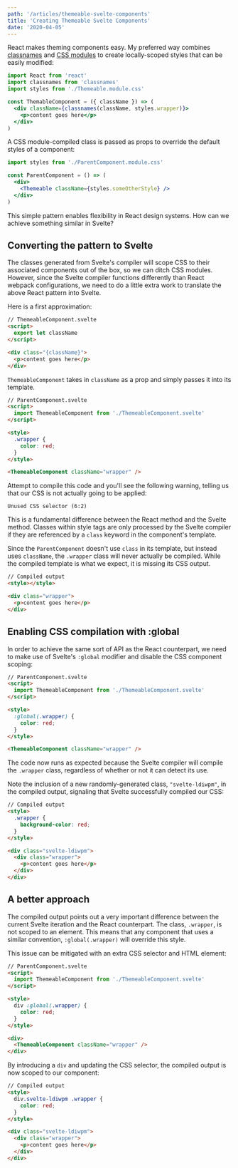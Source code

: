 ```yaml
---
path: '/articles/themeable-svelte-components'
title: 'Creating Themeable Svelte Components'
date: '2020-04-05'
---
```


React makes theming components easy. My preferred way combines
[classnames](https://github.com/JedWatson/classnames) and
[CSS modules](https://github.com/css-modules/css-modules)
to create locally-scoped styles that can be easily modified:

```jsx
import React from 'react'
import classnames from 'classnames'
import styles from './Themeable.module.css'

const ThemableComponent = ({ className }) => (
  <div className={classnames(className, styles.wrapper)}>
    <p>content goes here</p>
  </div>
)
```

A CSS module-compiled class is passed as props to override the
default styles of a component:

```jsx
import styles from './ParentComponent.module.css'

const ParentComponent = () => (
  <div>
    <Themeable className={styles.someOtherStyle} />
  </div>
)
```

This simple pattern enables flexibility in React design systems.
How can we achieve something similar in Svelte?

## Converting the pattern to Svelte

The classes generated from Svelte's compiler will scope CSS to
their associated components out of the box, so we can ditch
CSS modules. However, since the Svelte compiler functions
differently than React webpack configurations, we need to
do a little extra work
to translate the above React pattern into Svelte.

Here is a first approximation:

```html
// ThemeableComponent.svelte
<script>
  export let className
</script>

<div class="{className}">
  <p>content goes here</p>
</div>
```

`ThemeableComponent` takes in `className` as a prop and
simply passes it into its template.

```html
// ParentComponent.svelte
<script>
  import ThemeableComponent from './ThemeableComponent.svelte'
</script>

<style>
  .wrapper {
    color: red;
  }
</style>

<ThemeableComponent className="wrapper" />
```

Attempt to compile this code and you'll see the following warning,
telling us that our CSS is not actually going to be applied:

```
Unused CSS selector (6:2)
```

This is a fundamental difference between the React method and
the Svelte method. Classes within style tags are only
processed by the Svelte compiler if they are referenced by
a `class` keyword in the component's template.

Since the `ParentComponent` doesn't use `class` in its template,
but instead uses `className`, the `.wrapper` class will never
actually be compiled. While the compiled template is what we
expect, it is missing its CSS output.

```html
// Compiled output
<style></style>

<div class="wrapper">
  <p>content goes here</p>
</div>
```

## Enabling CSS compilation with :global

In order to achieve the same sort of API as the
React counterpart, we need to make use of Svelte's `:global`
modifier and disable the CSS component scoping:

```html
// ParentComponent.svelte
<script>
  import ThemeableComponent from './ThemeableComponent.svelte'
</script>

<style>
  :global(.wrapper) {
    color: red;
  }
</style>

<ThemeableComponent className="wrapper" />
```

The code now runs as expected because the Svelte compiler
will compile the `.wrapper` class, regardless of whether
or not it can detect its use.

Note the inclusion of a new randomly-generated class,
`"svelte-ldiwpm"`, in the compiled output, signaling that
Svelte successfully compiled our CSS:

```html
// Compiled output
<style>
  .wrapper {
    background-color: red;
  }
</style>

<div class="svelte-ldiwpm">
  <div class="wrapper">
    <p>content goes here</p>
  </div>
</div>
```

## A better approach

The compiled output points out a very important difference
between the current Svelte iteration and the React counterpart.
The class, `.wrapper`, is not scoped to an element.
This means that any component that uses a similar convention,
`:global(.wrapper)` will override this style.

This issue can be mitigated with an extra CSS selector and
HTML element:

```html
// ParentComponent.svelte
<script>
  import ThemeableComponent from './ThemeableComponent.svelte'
</script>

<style>
  div :global(.wrapper) {
    color: red;
  }
</style>

<div>
  <ThemeableComponent className="wrapper" />
</div>
```

By introducing a `div` and updating the CSS selector, the
compiled output is now scoped to our component:

```html
// Compiled output
<style>
  div.svelte-ldiwpm .wrapper {
    color: red;
  }
</style>

<div class="svelte-ldiwpm">
  <div class="wrapper">
    <p>content goes here</p>
  </div>
</div>
```
